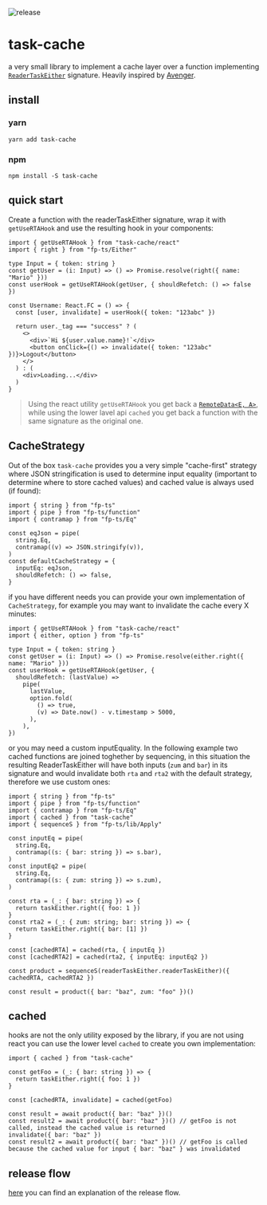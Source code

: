 ![release](https://github.com/fes300/task-cache/actions/workflows/release.yml/badge.svg)

# task-cache

a very small library to implement a cache layer over a function implementing [`ReaderTaskEither`](https://github.com/gcanti/fp-ts/blob/master/docs/modules/ReaderTaskEither.ts.md) signature. Heavily inspired by [Avenger](https://github.com/buildo/avenger).

## install

### yarn

```shell
yarn add task-cache
```

### npm

```shell
npm install -S task-cache
```

## quick start

Create a function with the readerTaskEither signature, wrap it with `getUseRTAHook` and use the resulting hook in your components:

```tsx
import { getUseRTAHook } from "task-cache/react"
import { right } from "fp-ts/Either"

type Input = { token: string }
const getUser = (i: Input) => () => Promise.resolve(right({ name: "Mario" }))
const userHook = getUseRTAHook(getUser, { shouldRefetch: () => false })

const Username: React.FC = () => {
  const [user, invalidate] = userHook({ token: "123abc" })

  return user._tag === "success" ? (
    <>
      <div>`Hi ${user.value.name}!`</div>
      <button onClick={() => invalidate({ token: "123abc" })}>Logout</button>
    </>
  ) : (
    <div>Loading...</div>
  )
}
```

> Using the react utility `getUseRTAHook` you get back a [`RemoteData<E, A>`]("https://github.com/devexperts/remote-data-ts"), while using the lower lavel api `cached` you get back a function with the same signature as the original one.

## CacheStrategy

Out of the box `task-cache` provides you a very simple "cache-first" strategy where JSON stringification is used to determine input equality (important to determine where to store cached values) and cached value is always used (if found):

```tsx
import { string } from "fp-ts"
import { pipe } from "fp-ts/function"
import { contramap } from "fp-ts/Eq"

const eqJson = pipe(
  string.Eq,
  contramap((v) => JSON.stringify(v)),
)
const defaultCacheStrategy = {
  inputEq: eqJson,
  shouldRefetch: () => false,
}
```

if you have different needs you can provide your own implementation of `CacheStrategy`, for example you may want to invalidate the cache every X minutes:

```tsx
import { getUseRTAHook } from "task-cache/react"
import { either, option } from "fp-ts"

type Input = { token: string }
const getUser = (i: Input) => () => Promise.resolve(either.right({ name: "Mario" }))
const userHook = getUseRTAHook(getUser, {
  shouldRefetch: (lastValue) =>
    pipe(
      lastValue,
      option.fold(
        () => true,
        (v) => Date.now() - v.timestamp > 5000,
      ),
    ),
})
```

or you may need a custom inputEquality. In the following example two cached functions are joined toghether by sequencing, in this situation the resulting ReaderTaskEither will have both inputs (`zum` and `bar`) in its signature and would invalidate both `rta` and `rta2` with the default strategy, therefore we use custom ones:

```tsx
import { string } from "fp-ts"
import { pipe } from "fp-ts/function"
import { contramap } from "fp-ts/Eq"
import { cached } from "task-cache"
import { sequenceS } from "fp-ts/lib/Apply"

const inputEq = pipe(
  string.Eq,
  contramap((s: { bar: string }) => s.bar),
)
const inputEq2 = pipe(
  string.Eq,
  contramap((s: { zum: string }) => s.zum),
)

const rta = (_: { bar: string }) => {
  return taskEither.right({ foo: 1 })
}
const rta2 = (_: { zum: string; bar: string }) => {
  return taskEither.right({ bar: [1] })
}

const [cachedRTA] = cached(rta, { inputEq })
const [cachedRTA2] = cached(rta2, { inputEq: inputEq2 })

const product = sequenceS(readerTaskEither.readerTaskEither)({ cachedRTA, cachedRTA2 })

const result = product({ bar: "baz", zum: "foo" })()
```

## cached

hooks are not the only utility exposed by the library, if you are not using react you can use the lower level `cached` to create you own implementation:

```tsx
import { cached } from "task-cache"

const getFoo = (_: { bar: string }) => {
  return taskEither.right({ foo: 1 })
}

const [cachedRTA, invalidate] = cached(getFoo)

const result = await product({ bar: "baz" })()
const result2 = await product({ bar: "baz" })() // getFoo is not called, instead the cached value is returned
invalidate({ bar: "baz" })
const result2 = await product({ bar: "baz" })() // getFoo is called because the cached value for input { bar: "baz" } was invalidated
```

## release flow

[here](https://github.com/semantic-release/semantic-release/blob/1405b94296059c0c6878fb8b626e2c5da9317632/docs/recipes/pre-releases.md) you can find an explanation of the release flow.

